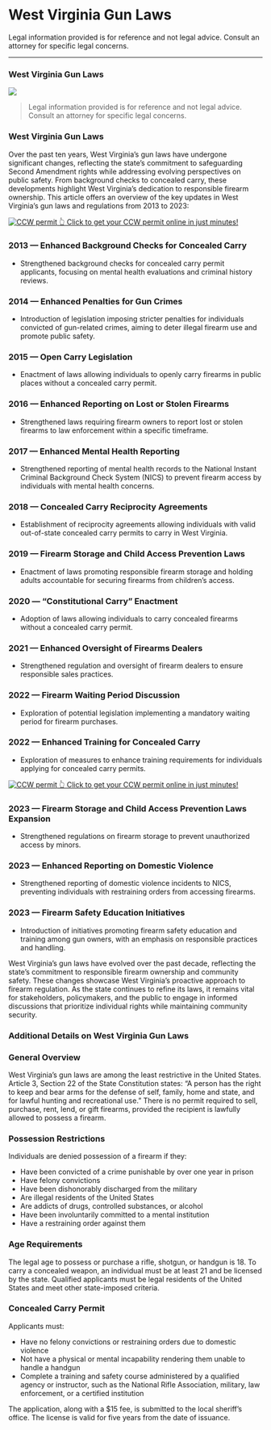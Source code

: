 # West Virginia Gun Laws

Legal information provided is for reference and not legal advice. Consult an attorney for specific legal concerns. 

* * *

### West Virginia Gun Laws

![](https://cdn-images-1.medium.com/max/1200/1*ALjCf5_HuYYj-mXOE7hnDg.png)

> Legal information provided is for reference and not legal advice. Consult an attorney for specific legal concerns.

### West Virginia Gun Laws

Over the past ten years, West Virginia’s gun laws have undergone significant changes, reflecting the state’s commitment to safeguarding Second Amendment rights while addressing evolving perspectives on public safety. From background checks to concealed carry, these developments highlight West Virginia’s dedication to responsible firearm ownership. This article offers an overview of the key updates in West Virginia’s gun laws and regulations from 2013 to 2023:

<a href="https://serp.ly/ccw">
<div>
    <img src="https://cdn-images-1.medium.com/max/1200/1*aCmvRhaa5Xjz4zDZxHzAjg.png" alt="CCW permit">
    👆 Click to get your CCW permit online in just minutes!
</div>
</a>

### 2013 — Enhanced Background Checks for Concealed Carry

  * Strengthened background checks for concealed carry permit applicants, focusing on mental health evaluations and criminal history reviews.



### 2014 — Enhanced Penalties for Gun Crimes

  * Introduction of legislation imposing stricter penalties for individuals convicted of gun-related crimes, aiming to deter illegal firearm use and promote public safety.



### 2015 — Open Carry Legislation

  * Enactment of laws allowing individuals to openly carry firearms in public places without a concealed carry permit.



### 2016 — Enhanced Reporting on Lost or Stolen Firearms

  * Strengthened laws requiring firearm owners to report lost or stolen firearms to law enforcement within a specific timeframe.



### 2017 — Enhanced Mental Health Reporting

  * Strengthened reporting of mental health records to the National Instant Criminal Background Check System (NICS) to prevent firearm access by individuals with mental health concerns.



### 2018 — Concealed Carry Reciprocity Agreements

  * Establishment of reciprocity agreements allowing individuals with valid out-of-state concealed carry permits to carry in West Virginia.



### 2019 — Firearm Storage and Child Access Prevention Laws

  * Enactment of laws promoting responsible firearm storage and holding adults accountable for securing firearms from children’s access.



### 2020 — “Constitutional Carry” Enactment

  * Adoption of laws allowing individuals to carry concealed firearms without a concealed carry permit.



### 2021 — Enhanced Oversight of Firearms Dealers

  * Strengthened regulation and oversight of firearm dealers to ensure responsible sales practices.



### 2022 — Firearm Waiting Period Discussion

  * Exploration of potential legislation implementing a mandatory waiting period for firearm purchases.



### 2022 — Enhanced Training for Concealed Carry

  * Exploration of measures to enhance training requirements for individuals applying for concealed carry permits.



<a href="https://serp.ly/ccw">
<div>
    <img src="https://cdn-images-1.medium.com/max/1200/1*TMCVgNoKp2NAtvLSAMkaJg.png" alt="CCW permit">
    👆 Click to get your CCW permit online in just minutes!
</div>
</a>


### 2023 — Firearm Storage and Child Access Prevention Laws Expansion

  * Strengthened regulations on firearm storage to prevent unauthorized access by minors.



### 2023 — Enhanced Reporting on Domestic Violence

  * Strengthened reporting of domestic violence incidents to NICS, preventing individuals with restraining orders from accessing firearms.



### 2023 — Firearm Safety Education Initiatives

  * Introduction of initiatives promoting firearm safety education and training among gun owners, with an emphasis on responsible practices and handling.



West Virginia’s gun laws have evolved over the past decade, reflecting the state’s commitment to responsible firearm ownership and community safety. These changes showcase West Virginia’s proactive approach to firearm regulation. As the state continues to refine its laws, it remains vital for stakeholders, policymakers, and the public to engage in informed discussions that prioritize individual rights while maintaining community security.

### Additional Details on West Virginia Gun Laws

### General Overview

West Virginia’s gun laws are among the least restrictive in the United States. Article 3, Section 22 of the State Constitution states: “A person has the right to keep and bear arms for the defense of self, family, home and state, and for lawful hunting and recreational use.” There is no permit required to sell, purchase, rent, lend, or gift firearms, provided the recipient is lawfully allowed to possess a firearm.

### Possession Restrictions

Individuals are denied possession of a firearm if they:

  * Have been convicted of a crime punishable by over one year in prison
  * Have felony convictions
  * Have been dishonorably discharged from the military
  * Are illegal residents of the United States
  * Are addicts of drugs, controlled substances, or alcohol
  * Have been involuntarily committed to a mental institution
  * Have a restraining order against them



### Age Requirements

The legal age to possess or purchase a rifle, shotgun, or handgun is 18. To carry a concealed weapon, an individual must be at least 21 and be licensed by the state. Qualified applicants must be legal residents of the United States and meet other state-imposed criteria.

### Concealed Carry Permit

Applicants must:

  * Have no felony convictions or restraining orders due to domestic violence
  * Not have a physical or mental incapability rendering them unable to handle a handgun
  * Complete a training and safety course administered by a qualified agency or instructor, such as the National Rifle Association, military, law enforcement, or a certified institution



The application, along with a $15 fee, is submitted to the local sheriff’s office. The license is valid for five years from the date of issuance.



